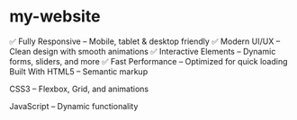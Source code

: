 # my-website
✅ Fully Responsive – Mobile, tablet & desktop friendly
✅ Modern UI/UX – Clean design with smooth animations
✅ Interactive Elements – Dynamic forms, sliders, and more
✅ Fast Performance – Optimized for quick loading
Built With
HTML5 – Semantic markup

CSS3 – Flexbox, Grid, and animations

JavaScript – Dynamic functionality
